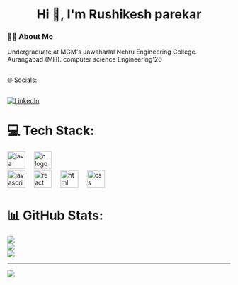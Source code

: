 <h1 align="center">Hi 👋, I'm Rushikesh parekar</h1>



<h3 align="left">👩‍💻  About Me</h3>
<p  align="left" >Undergraduate at MGM's Jawaharlal Nehru Engineering College. Aurangabad (MH). computer science Engineering'26</p>



###
## 

🌐 Socials:
## 
[![LinkedIn](https://img.shields.io/badge/LinkedIn-%230077B5.svg?logo=linkedin&logoColor=white)](https://linkedin.com/in/rushikesh-parekar) 

## 

# 💻 Tech Stack:



<!-- Java Logo -->
<img src="https://cdn.jsdelivr.net/gh/devicons/devicon/icons/java/java-original.svg" height="40" alt="java logo" />
<img width="12" />

<img src="https://cdn.jsdelivr.net/gh/devicons/devicon/icons/c/c-original.svg" height="40" alt="c logo" />
<img width="12" />

<div align="left">
  <img src="https://cdn.jsdelivr.net/gh/devicons/devicon/icons/javascript/javascript-original.svg" height="40" alt="javascript logo"  />
  <img width="12" />
  
  <img src="https://cdn.jsdelivr.net/gh/devicons/devicon/icons/react/react-original.svg" height="40" alt="react logo"  />
  <img width="12" />
  <!-- HTML Logo -->
<img src="https://cdn.jsdelivr.net/gh/devicons/devicon/icons/html5/html5-original.svg" height="40" alt="html logo" />
<img width="12" />

<!-- CSS Logo -->
<img src="https://cdn.jsdelivr.net/gh/devicons/devicon/icons/css3/css3-original.svg" height="40" alt="css logo" />
<img width="12" />


# 📊 GitHub Stats:
![](https://github-readme-stats.vercel.app/api?username=Rushi-Parekar11&theme=dark&hide_border=false&include_all_commits=false&count_private=true)<br/>
![](https://github-readme-streak-stats.herokuapp.com/?user=Rushi-Parekar11&theme=dark&hide_border=false)<br/>
![](https://github-readme-stats.vercel.app/api/top-langs/?username=Rushi-Parekar11&theme=dark&hide_border=false&include_all_commits=false&count_private=true&layout=compact)

---
[![](https://visitcount.itsvg.in/api?id=Rushi-Parekar11&icon=5&color=0)](https://visitcount.itsvg.in)

<!-- Proudly created with GPRM ( https://gprm.itsvg.in ) -->
